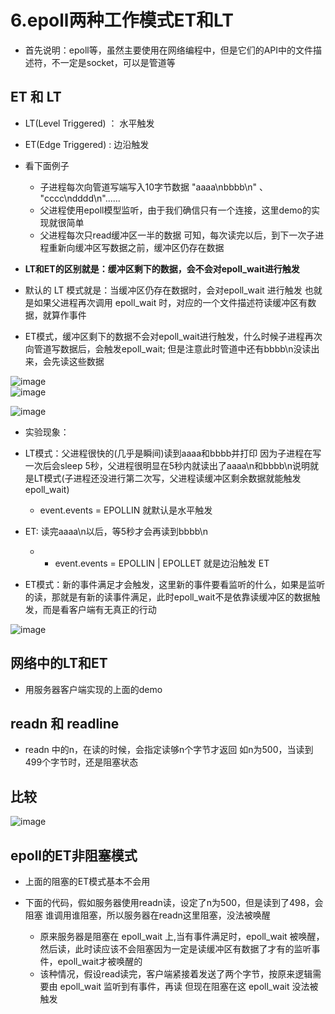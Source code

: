 # 6.epoll两种工作模式ET和LT  


* 首先说明：epoll等，虽然主要使用在网络编程中，但是它们的API中的文件描述符，不一定是socket，可以是管道等  


## ET 和 LT  

* LT(Level Triggered) ： 水平触发  
* ET(Edge Triggered) :  边沿触发  



* 看下面例子  
    * 子进程每次向管道写端写入10字节数据 "aaaa\nbbbb\n" 、 "cccc\ndddd\n"......
    * 父进程使用epoll模型监听，由于我们确信只有一个连接，这里demo的实现就很简单 
    * 父进程每次只read缓冲区一半的数据  可知，每次读完以后，到下一次子进程重新向缓冲区写数据之前，缓冲区仍存在数据  


* **LT和ET的区别就是：缓冲区剩下的数据，会不会对epoll_wait进行触发**  

* 默认的 LT 模式就是：当缓冲区仍存在数据时，会对epoll_wait 进行触发   也就是如果父进程再次调用 epoll_wait 时，对应的一个文件描述符读缓冲区有数据，就算作事件  
* ET模式，缓冲区剩下的数据不会对epoll_wait进行触发，什么时候子进程再次向管道写数据后，会触发epoll_wait; 但是注意此时管道中还有bbbb\n没读出来，会先读这些数据  


![image](https://user-images.githubusercontent.com/58176267/179650472-858c5d93-eeff-4c1b-a8d2-1f7ce20ceed5.png)  
![image](https://user-images.githubusercontent.com/58176267/179650518-7a8dafa9-eeb0-4be3-99fa-527d2bfb7f16.png)  


![image](https://user-images.githubusercontent.com/58176267/179650555-4286dc9c-4cce-4d38-a806-db25275e874a.png)  

* 实验现象：
* LT模式：父进程很快的(几乎是瞬间)读到aaaa和bbbb并打印 因为子进程在写一次后会sleep 5秒，父进程很明显在5秒内就读出了aaaa\n和bbbb\n说明就是LT模式(子进程还没进行第二次写，父进程读缓冲区剩余数据就能触发 epoll_wait)   
    * event.events = EPOLLIN  就默认是水平触发 
* ET: 读完aaaa\n以后，等5秒才会再读到bbbb\n  
    * * event.events = EPOLLIN | EPOLLET  就是边沿触发 ET 


* ET模式：新的事件满足才会触发，这里新的事件要看监听的什么，如果是监听的读，那就是有新的读事件满足，此时epoll_wait不是依靠读缓冲区的数据触发，而是看客户端有无真正的行动  

![image](https://user-images.githubusercontent.com/58176267/179653038-f917a6d4-bb40-41d7-a58a-04c80469d062.png)



## 网络中的LT和ET  

* 用服务器客户端实现的上面的demo  


## readn 和 readline  

* readn 中的n，在读的时候，会指定读够n个字节才返回  如n为500，当读到499个字节时，还是阻塞状态  



## 比较  

![image](https://user-images.githubusercontent.com/58176267/179662010-56783ebe-3292-4d7e-be16-0a00520f501b.png)  

## epoll的ET非阻塞模式  

* 上面的阻塞的ET模式基本不会用  

* 下面的代码，假如服务器使用readn读，设定了n为500，但是读到了498，会阻塞   谁调用谁阻塞，所以服务器在readn这里阻塞，没法被唤醒
    * 原来服务器是阻塞在 epoll_wait 上,当有事件满足时，epoll_wait 被唤醒，然后读，此时读应该不会阻塞因为一定是读缓冲区有数据了才有的监听事件，epoll_wait才被唤醒的
    * 该种情况，假设read读完，客户端紧接着发送了两个字节，按原来逻辑需要由 epoll_wait 监听到有事件，再读  但现在阻塞在这 epoll_wait 没法被触发  
 
 
 
 
 


